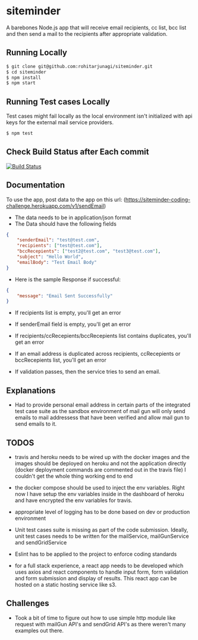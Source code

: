 # siteminder

A barebones Node.js app that will receive email recipients, cc list, bcc list and then
send a mail to the recipients after appropriate validation.

## Running Locally

```sh
$ git clone git@github.com:rohitarjunagi/siteminder.git
$ cd siteminder
$ npm install
$ npm start
```
## Running Test cases Locally

Test cases might fail locally as the local environment isn't initialized with api keys for the external mail service providers.

```sh
$ npm test
```

## Check Build Status after Each commit

[![Build Status](https://travis-ci.org/rohitarjunagi/siteminder.svg?branch=master)](https://travis-ci.org/rohitarjunagi/siteminder)



## Documentation

To use the app, post data to the app on this url: (https://siteminder-coding-challenge.herokuapp.com/v1/sendEmail)



- The data needs to be in application/json format
- The Data should have the following fields
```json
{
	"senderEmail": "test@test.com",
	"recipients": ["test@test.com"],
	"bccRecepients": ["test2@test.com", "test3@test.com"],
	"subject": "Hello World",
	"emailBody": "Test Email Body"
}

```
- Here is the sample Response if successful:

```json
{
    "message": "Email Sent Successfully"
}

```
- If recipients list is empty, you'll get an error
- If senderEmail field is empty, you'll get an error
- If recipients/ccRecepients/bccRecepients list contains duplicates, you'll get an error
- If an email address is duplicated across recipients, ccRecepients or bccRecepients list, you'll get an error

- If validation passes, then the service tries to send an email.


## Explanations

- Had to provide personal email address in certain parts of the integrated test case suite as the sandbox environment of mail gun will only send emails to mail addressess that have been verified and allow mail gun to send emails to it.


## TODOS

- travis and heroku needs to be wired up with the docker images and the images should be deployed on heroku and not the application directly (docker deployment commands are commented out in the travis file) I couldn't get the whole thing working end to end

- the docker compose should be used to inject the env variables. Right now I have setup the env variables inside in the dashboard of heroku and have encrypted the env variables for travis.

- appropriate level of logging has to be done based on dev or production environment

- Unit test cases suite is missing as part of the code submission. Ideally, unit test cases needs to be written for the mailService, mailGunService and sendGridService

- Eslint has to be applied to the project to enforce coding standards

- for a full stack experience, a react app needs to be developed which uses axios and react components to handle input form, form validation and form submission and display of results. This react app can be hosted on a static hosting service like s3.

## Challenges

- Took a bit of time to figure out how to use simple http module like request with mailGun API's and sendGrid API's as there weren't many examples out there.


